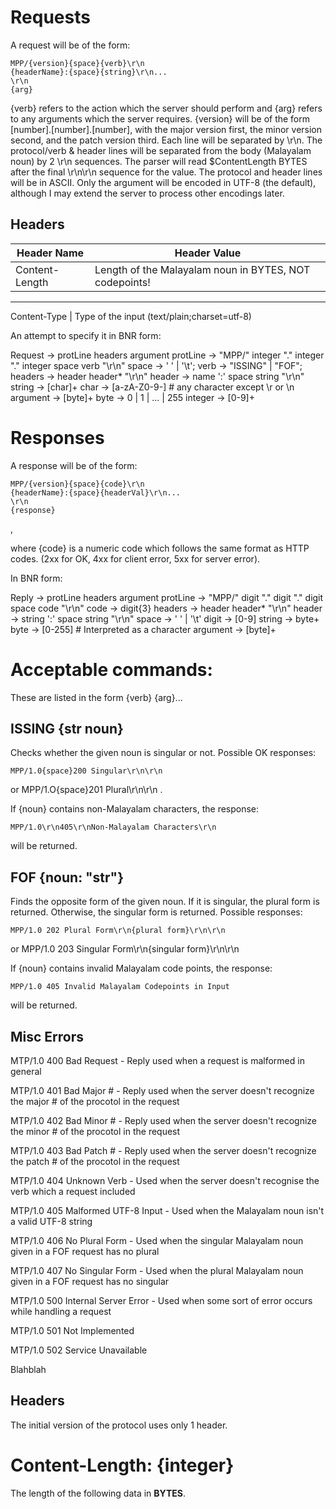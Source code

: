 Requests
=========
A request will be of the form:
	
	MPP/{version}{space}{verb}\r\n
	{headerName}:{space}{string}\r\n...
	\r\n
	{arg}

{verb} refers to the action which the server should perform and {arg} refers to any arguments which the server requires.
{version} will be of the form [number].[number].[number], with the major version first, the minor version second, and the patch version third.
Each line will be separated by \r\n. The protocol/verb & header lines will be separated from the body (Malayalam noun) by 2 \r\n sequences.
The parser will read $ContentLength BYTES after the final \r\n\r\n sequence for the value.
The protocol and header lines will be in ASCII. Only the argument will be encoded in UTF-8 (the default), although I may extend the server to process other encodings later.

Headers
-------

Header Name	|	Header Value
----------------|-------------------------------------------------------------
Content-Length	|	Length of the Malayalam noun in BYTES, NOT codepoints!
------------------------------------------------------------------------------
Content-Type	|	Type of the input (text/plain;charset=utf-8)

An attempt to specify it in BNR form:

Request -> protLine headers argument
protLine -> "MPP/" integer "." integer "." integer space verb "\r\n"
space -> ' ' | '\t';
verb -> "ISSING" | "FOF";
headers -> header header\* "\r\n"
header -> name ':' space string "\r\n"
string -> [char]+
char -> [a-zA-Z0-9-] # any character except \r or \n
argument -> [byte]+
byte -> 0 | 1 | ... | 255
integer -> [0-9]+

Responses
==========
A response will be of the form:
	
	MPP/{version}{space}{code}\r\n
	{headerName}:{space}{headerVal}\r\n...
	\r\n
	{response}
,

where {code} is a numeric code which follows the same format as HTTP codes. (2xx for OK, 4xx for client error, 5xx for server error).

In BNR form:

Reply -> protLine headers argument
protLine -> "MPP/" digit "." digit "." digit space code "\r\n"
code -> digit{3}
headers -> header header\* "\r\n"
header -> string ':' space string "\r\n"
space -> ' ' | '\t'
digit -> [0-9]
string -> byte+
byte -> [0-255] # Interpreted as a character
argument -> [byte]+

Acceptable commands:
=====================
These are listed in the form {verb} {arg}...

ISSING {str noun}
-----------------
Checks whether the given noun is singular or not. Possible OK responses:

	MPP/1.0{space}200 Singular\r\n\r\n

or
	MPP/1.O{space}201 Plural\r\n\r\n
. 

If {noun} contains non-Malayalam characters, the response:
	
	MPP/1.0\r\n405\r\nNon-Malayalam Characters\r\n

will be returned.

FOF {noun: "str"}
----------------------------------------
Finds the opposite form of the given noun. If it is singular, the plural form is returned. Otherwise, the singular form is returned. Possible responses:

	MPP/1.0 202 Plural Form\r\n{plural form}\r\n\r\n

or
	MPP/1.0 203 Singular Form\r\n{singular form}\r\n\r\n

If {noun} contains invalid Malayalam code points, the response:
	
	MPP/1.0 405 Invalid Malayalam Codepoints in Input

will be returned.

Misc Errors
------------
MTP/1.0 400 Bad Request
	- Reply used when a request is malformed in general

MTP/1.0 401 Bad Major #
	- Reply used when the server doesn't recognize the major # of the procotol in the request

MTP/1.0 402 Bad Minor #
	- Reply used when the server doesn't recognize the minor # of the procotol in the request

MTP/1.0 403 Bad Patch #
	- Reply used when the server doesn't recognize the patch # of the procotol in the request

MTP/1.0 404 Unknown Verb
	- Used when the server doesn't recognise the verb which a request included

MTP/1.0 405 Malformed UTF-8 Input
	- Used when the Malayalam noun isn't a valid UTF-8 string

MTP/1.0 406 No Plural Form
	- Used when the singular Malayalam noun given in a FOF request has no plural

MTP/1.0 407 No Singular Form
	- Used when the plural Malayalam noun given in a FOF request has no singular

MTP/1.0 500 Internal Server Error
	- Used when some sort of error occurs while handling a request

MTP/1.0 501 Not Implemented

MTP/1.0 502 Service Unavailable

Blahblah

Headers
-------
The initial version of the protocol uses only 1 header.

Content-Length: {integer}
=========================
The length of the following data in <b>BYTES</b>.
